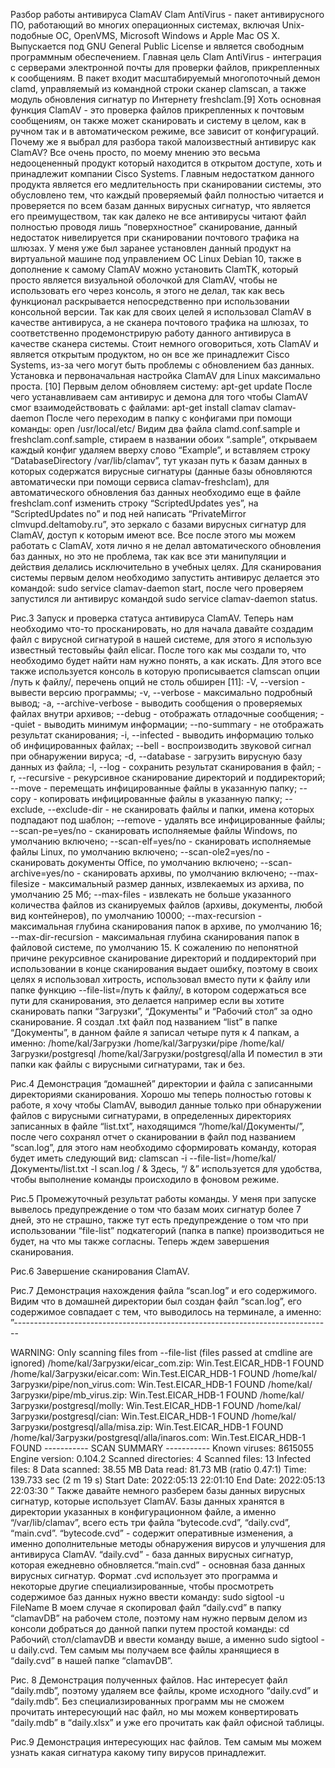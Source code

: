 Разбор работы антивируса ClamAV
Clam AntiVirus - пакет антивирусного ПО, работающий во многих операционных системах, включая Unix-подобные ОС, OpenVMS, Microsoft Windows и Apple Mac OS X.
Выпускается под GNU General Public License и является свободным программным обеспечением.
Главная цель Clam AntiVirus - интеграция с серверами электронной почты для проверки файлов, прикрепленных к сообщениям. В пакет входит масштабируемый многопоточный демон clamd, управляемый из командной строки сканер clamscan, а также модуль обновления сигнатур по Интернету freshclam.[9]
Хоть основная функция ClamAV - это проверка файлов прикрепленных к почтовым сообщениям, он также может сканировать и систему в целом, как в ручном так и в автоматическом режиме, все зависит от конфигураций. 
Почему же я выбрал для разбора такой малоизвестный антивирус как ClamAV? Все очень просто, по моему мнению это весьма недооцененный продукт который находится в открытом доступе, хоть и принадлежит компании Cisco Systems. Главным недостатком данного продукта является его медлительность при сканировании системы, это обусловлено тем, что каждый проверяемый файл полностью читается и проверяется по всем базам данных вирусных сигнатур, что является его преимуществом, так как далеко не все антивирусы читают файл полностью проводя лишь “поверхностное” сканирование, данный недостаток нивелируется при сканировании почтового трафика на шлюзах.
У меня уже был заранее установлен данный продукт на виртуальной машине под управлением ОС Linux Debian 10, также в дополнение к самому ClamAV можно установить ClamTK, который просто является визуальной оболочкой для ClamAV, чтобы не использовать его через консоль, я этого не делал, так как весь функционал раскрывается непосредственно при использовании консольной версии. Так как для своих целей я использовал ClamAV в качестве антивируса, а не сканера почтового трафика на шлюзах, то соответственно продемонстрирую работу данного антивируса в качестве сканера системы.
Стоит немного оговориться, хоть ClamAV и является открытым продуктом, но он все же принадлежит Cisco Systems, из-за чего могут быть проблемы с обновлением баз данных.
Установка и первоначальная настройка ClamAV для Linux максимально проста. [10]
Первым делом обновляем систему: apt-get update
После чего устанавливаем сам антивирус и демона для того чтобы ClamAV смог взаимодействовать с файлами: apt-get install clamav clamav-daemon
После чего переходим в папку с конфигами при помощи команды: open /usr/local/etc/
Видим два файла clamd.conf.sample и freshclam.conf.sample, стираем в названии обоих “.sample”, открываем каждый конфиг удаляем вверху слово “Example”, и вставляем строку “DatabaseDirectory /var/lib/clamav”, тут указан путь к базам данных в которых содержатся вирусные сигнатуры (данные базы обновляются автоматически при помощи сервиса clamav-freshclam), для автоматического обновления баз данных необходимо еще в файле freshclam.conf изменить строку “ScriptedUpdates yes”, на “ScriptedUpdates no” и под ней написать “PrivateMirror clmvupd.deltamoby.ru”, это зеркало с базами вирусных сигнатур для ClamAV, доступ к которым имеют все.
Все после этого мы можем работать с ClamAV, хотя лично я не делал автоматического обновления баз данных, но это не проблема, так как все эти манипуляции и действия делались исключительно в учебных целях.
Для сканирования системы первым делом необходимо запустить антивирус делается это командой: sudo service clamav-daemon start, после чего проверяем запустился ли антивирус командой sudo service clamav-daemon status.

Рис.3 Запуск и проверка статуса антивируса ClamAV.
Теперь нам необходимо что-то просканировать, но для начала давайте создадим файл с вирусной сигнатурой в нашей системе, для этого я использую известный тестовыйы файл elicar. После того как мы создали то, что необходимо будет найти нам нужно понять, а как искать. Для этого все также используется консоль в которую прописывается clamscan опции /путь к файлу/, перечень опций не столь обширен [11]:
-V, --version - вывести версию программы;
-v, --verbose - максимально подробный вывод;
-a, --archive-verbose - выводить сообщения о проверяемых файлах внутри архивов;
--debug - отображать отладочные сообщения;
--quiet - выводить минимум информации;
--no-summary - не отображать результат сканирования;
-i, --infected - выводить информацию только об инфицированных файлах;
--bell - воспроизводить звуковой сигнал при обнаружении вируса;
-d, --database - загрузить вирусную базу данных из файла;
-l, --log - сохранить результат сканирования в файл;
-r, --recursive - рекурсивное сканирование директорий и поддиректорий;
--move - перемещать инфицированные файлы в указанную папку;
--copy - копировать инфицированные файлы в указанную папку;
--exclude, --exclude-dir - не сканировать файлы и папки, имена которых подпадают под шаблон;
--remove - удалять все инфицированные файлы;
--scan-pe=yes/no - сканировать исполняемые файлы Windows, по умолчанию включено;
--scan-elf=yes/no - сканировать исполняемые файлы Linux, по умолчанию включено;
--scan-ole2=yes/no - сканировать документы Office, по умолчанию включено;
--scan-archive=yes/no - сканировать архивы, по умолчанию включено;
--max-filesize - максимальный размер данных, извлекаемых из архива, по умолчанию 25 Мб;
--max-files - извлекать не больше указанного количества файлов из сканируемых файлов (архивы, документы, любой вид контейнеров), по умолчанию 10000;
--max-recursion - максимальная глубина сканирования папок в архиве, по умолчанию 16;
--max-dir-recursion - максимальная глубина сканирования папок в файловой системе, по умолчанию 15.
К сожалению по непонятной причине рекурсивное сканирование директорий и поддиректорий при использовании в конце сканирования выдает ошибку, поэтому в своих целях я использовал хитрость, использовал вместо пути к файлу или папке функцию  --file-list=/путь к файлу/, в котором содержаться все пути для сканирования, это делается например если вы хотите сканировать папки “Загрузки”, “Документы” и “Рабочий стол” за одно сканирование. 
Я создал .txt файл под названием “list” в папке “Документы”, в данном файле я записал четыре путя к 4 папкам, а именно:
/home/kal/Загрузки
/home/kal/Загрузки/pipe
/home/kal/Загрузки/postgresql
/home/kal/Загрузки/postgresql/alla
И поместил в эти папки как файлы с вирусными сигнатурами, так и без.

Рис.4 Демонстрация “домашней” директории и файла с записанными директориями сканирования.
Хорошо мы теперь полностью готовы к работе, я хочу чтобы ClamAV, выводил данные только при обнаружении файлов с вирусными сигнатурами, в определенных директориях записанных в файле “list.txt”, находящимся “/home/kal/Документы/”, после чего сохранял отчет о сканировании в файл под названием “scan.log”, для этого нам необходимо сформировать команду, которая будет иметь следующий вид: 
clamscan -i --file-list=/home/kal/Документы/list.txt -l scan.log / &
Здесь, “/ &” используется для удобства, чтобы выполнение команды происходило в фоновом режиме.


Рис.5 Промежуточный результат работы команды.
У меня при запуске вывелось предупреждение о том что базам моих сигнатур более 7 дней, это не страшно, также тут есть предупреждение о том что при использовании “file-list” подкатегорий (папка в папке) производиться не будет, на что мы также согласны. Теперь ждем завершения сканирования.

Рис.6 Завершение сканирования ClamAV.

Рис.7 Демонстрация нахождения файла “scan.log” и его содержимого.
Видим что в домашней директории был создан файл “scan.log”, его содержимое совпадает с тем, что выводилось на терминале, а именно:
”-------------------------------------------------------------------------------

WARNING: Only scanning files from --file-list (files passed at cmdline are ignored)
/home/kal/Загрузки/eicar_com.zip: Win.Test.EICAR_HDB-1 FOUND
/home/kal/Загрузки/eicar.com: Win.Test.EICAR_HDB-1 FOUND
/home/kal/Загрузки/pipe/non_virus.com: Win.Test.EICAR_HDB-1 FOUND
/home/kal/Загрузки/pipe/mb_virus.zip: Win.Test.EICAR_HDB-1 FOUND
/home/kal/Загрузки/postgresql/molly: Win.Test.EICAR_HDB-1 FOUND
/home/kal/Загрузки/postgresql/cian: Win.Test.EICAR_HDB-1 FOUND
/home/kal/Загрузки/postgresql/alla/misa.zip: Win.Test.EICAR_HDB-1 FOUND
/home/kal/Загрузки/postgresql/alla/inaros.com: Win.Test.EICAR_HDB-1 FOUND
----------- SCAN SUMMARY -----------
Known viruses: 8615055
Engine version: 0.104.2
Scanned directories: 4
Scanned files: 13
Infected files: 8
Data scanned: 38.55 MB
Data read: 81.73 MB (ratio 0.47:1)
Time: 139.733 sec (2 m 19 s)
Start Date: 2022:05:13 22:01:10
End Date:   2022:05:13 22:03:30 ”
Также давайте немного разберем базы данных вирусных сигнатур, которые использует ClamAV. Базы данных хранятся в директории указанных в конфигурационном файле, а именно “/var/lib/clamav”, всего есть три файла 	“bytecode.cvd”, “daily.cvd”, “main.cvd”. “bytecode.cvd” - содержит оперативные изменения, а именно дополнительные методы обнаружения вирусов и улучшения для антивируса ClamAV. “daily.cvd” - база данных вирусных сигнатур, которая ежедневно обновляется.“main.cvd” - основная база данных вирусных сигнатур.
Формат .cvd использует это программа и некоторые другие специализированные, чтобы просмотреть содержимое баз данных нужно ввести команду: sudo sigtool -u FileName
В моем случае я скопировал файл “daily.cvd” в папку “clamavDB” на рабочем столе, поэтому нам нужно первым делом из консоли добраться до данной папки путем простой команды: cd Рабочий\ стол/clamavDB и ввести команду выше, а именно sudo sigtool -u daily.cvd. Тем самым мы получаем все файлы хранящиеся в “daily.cvd” в нашей папке “clamavDB”.

Рис. 8 Демонстрация полученных файлов.
Нас интересует файл “daily.mdb”, поэтому удаляем все файлы, кроме исходного “daily.cvd” и “daily.mdb”. Без специализированных программ мы не сможем прочитать интересующий нас файл, но мы можем конвертировать “daily.mdb” в “daily.xlsx” и уже его прочитать как файл офисной таблицы.

Рис.9 Демонстрация интересующих нас файлов.
Тем самым мы можем узнать какая сигнатура какому типу вирусов принадлежит.
